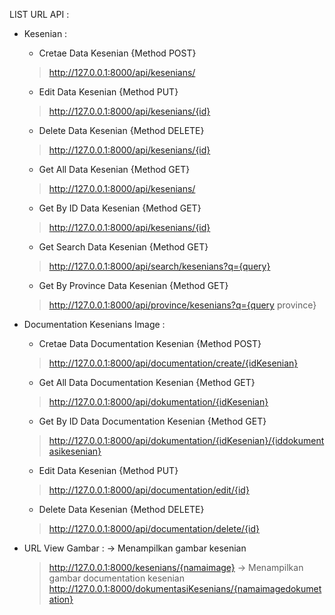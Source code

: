 LIST URL API :

- Kesenian :
    - Cretae Data Kesenian {Method POST}
    > http://127.0.0.1:8000/api/kesenians/
    - Edit Data Kesenian {Method PUT}
    > http://127.0.0.1:8000/api/kesenians/{id}
    - Delete Data Kesenian {Method DELETE}
    > http://127.0.0.1:8000/api/kesenians/{id}
    - Get All Data Kesenian {Method GET} 
    > http://127.0.0.1:8000/api/kesenians/
    - Get By ID Data Kesenian {Method GET} 
    > http://127.0.0.1:8000/api/kesenians/{id}
    - Get Search Data Kesenian {Method GET} 
    > http://127.0.0.1:8000/api/search/kesenians?q={query}
    - Get By Province Data Kesenian {Method GET} 
    > http://127.0.0.1:8000/api/province/kesenians?q={query province}

- Documentation Kesenians Image :
    - Cretae Data Documentation Kesenian {Method POST}
    > http://127.0.0.1:8000/api/documentation/create/{idKesenian}
    - Get All Data Documentation Kesenian {Method GET} 
    > http://127.0.0.1:8000/api/dokumentation/{idKesenian}
    - Get By ID Data Documentation Kesenian {Method GET} 
    > http://127.0.0.1:8000/api/dokumentation/{idKesenian}/{iddokumentasikesenian}
    - Edit Data Kesenian {Method PUT}
    > http://127.0.0.1:8000/api/documentation/edit/{id}
    - Delete Data Kesenian {Method DELETE}
    > http://127.0.0.1:8000/api/documentation/delete/{id}

- URL View Gambar :
-> Menampilkan gambar kesenian 
    > http://127.0.0.1:8000/kesenians/{namaimage}
-> Menampilkan gambar documentation kesenian 
    > http://127.0.0.1:8000/dokumentasiKesenians/{namaimagedokumetation}
